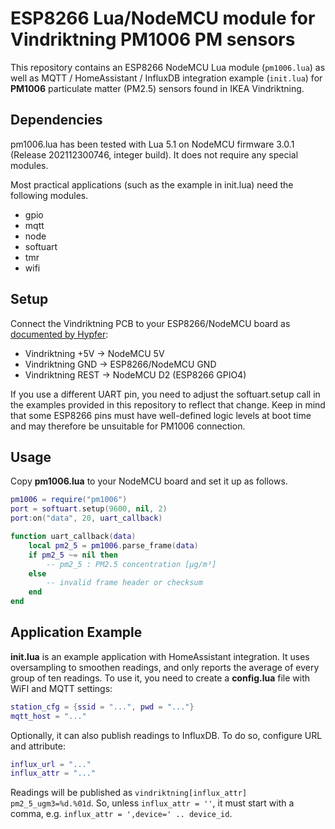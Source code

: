 # ESP8266 Lua/NodeMCU module for Vindriktning PM1006 PM sensors

This repository contains an ESP8266 NodeMCU Lua module (`pm1006.lua`) as well
as MQTT / HomeAssistant / InfluxDB integration example (`init.lua`) for
**PM1006** particulate matter (PM2.5) sensors found in IKEA Vindriktning.

## Dependencies

pm1006.lua has been tested with Lua 5.1 on NodeMCU firmware 3.0.1 (Release
202112300746, integer build). It does not require any special modules.



Most practical applications (such as the example in init.lua) need the
following modules.

* gpio
* mqtt
* node
* softuart
* tmr
* wifi

## Setup

Connect the Vindriktning PCB to your ESP8266/NodeMCU board as [documented by
Hypfer](https://github.com/Hypfer/esp8266-vindriktning-particle-sensor):

* Vindriktning +5V → NodeMCU 5V
* Vindriktning GND → ESP8266/NodeMCU GND
* Vindriktning REST → NodeMCU D2 (ESP8266 GPIO4)

If you use a different UART pin, you need to adjust the softuart.setup call in
the examples provided in this repository to reflect that change. Keep in mind
that some ESP8266 pins must have well-defined logic levels at boot time and may
therefore be unsuitable for PM1006 connection.

## Usage

Copy **pm1006.lua** to your NodeMCU board and set it up as follows.

```lua
pm1006 = require("pm1006")
port = softuart.setup(9600, nil, 2)
port:on("data", 20, uart_callback)

function uart_callback(data)
	local pm2_5 = pm1006.parse_frame(data)
	if pm2_5 ~= nil then
		-- pm2_5 : PM2.5 concentration [µg/m³]
	else
		-- invalid frame header or checksum
	end
end
```

## Application Example

**init.lua** is an example application with HomeAssistant integration. It uses
oversampling to smoothen readings, and only reports the average of every group
of ten readings. To use it, you need to create a **config.lua** file with WiFI
and MQTT settings:

```lua
station_cfg = {ssid = "...", pwd = "..."}
mqtt_host = "..."
```

Optionally, it can also publish readings to InfluxDB.
To do so, configure URL and attribute:

```lua
influx_url = "..."
influx_attr = "..."
```

Readings will be published as `vindriktning[influx_attr] pm2_5_ugm3=%d.%01d`.
So, unless `influx_attr = ''`, it must start with a comma, e.g. `influx_attr = ',device=' .. device_id`.

